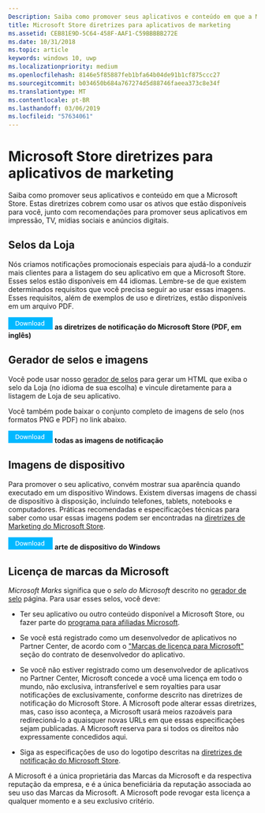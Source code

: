 ```yaml
---
Description: Saiba como promover seus aplicativos e conteúdo em que a Microsoft Store. Estas diretrizes cobrem como usar os ativos que estão disponíveis para você, junto com recomendações para promover seus aplicativos em impressão, TV, mídias sociais e anúncios digitais.
title: Microsoft Store diretrizes para aplicativos de marketing
ms.assetid: CEB81E9D-5C64-458F-AAF1-C59BBBBB272E
ms.date: 10/31/2018
ms.topic: article
keywords: windows 10, uwp
ms.localizationpriority: medium
ms.openlocfilehash: 8146e5f85887feb1bfa64b04de91b1cf875ccc27
ms.sourcegitcommit: b034650b684a767274d5d88746faeea373c8e34f
ms.translationtype: MT
ms.contentlocale: pt-BR
ms.lasthandoff: 03/06/2019
ms.locfileid: "57634061"
---
```

# <a name="microsoft-store-marketing-guidelines-for-apps"></a>Microsoft Store diretrizes para aplicativos de marketing

Saiba como promover seus aplicativos e conteúdo em que a Microsoft Store. Estas diretrizes cobrem como usar os ativos que estão disponíveis para você, junto com recomendações para promover seus aplicativos em impressão, TV, mídias sociais e anúncios digitais.

## <a name="store-badges"></a>Selos da Loja

Nós criamos notificações promocionais especiais para ajudá-lo a conduzir mais clientes para a listagem do seu aplicativo em que a Microsoft Store. Esses selos estão disponíveis em 44 idiomas. Lembre-se de que existem determinados requisitos que você precisa seguir ao usar essas imagens. Esses requisitos, além de exemplos de uso e diretrizes, estão disponíveis em um arquivo PDF.

[![Botão baixar](images/downloadbutton.png)](https://go.microsoft.com/fwlink/p/?LinkId=529769) **as diretrizes de notificação do Microsoft Store (PDF, em inglês)**


## <a name="badge-generator-and-images"></a>Gerador de selos e imagens

Você pode usar nosso [gerador de selos](https://go.microsoft.com/fwlink/p/?LinkID=534236) para gerar um HTML que exiba o selo da Loja (no idioma de sua escolha) e vincule diretamente para a listagem de Loja de seu aplicativo.

Você também pode baixar o conjunto completo de imagens de selo (nos formatos PNG e PDF) no link abaixo.

[![Botão baixar](images/downloadbutton.png)](https://go.microsoft.com/fwlink/p/?LinkId=529771) **todas as imagens de notificação**


## <a name="device-images"></a>Imagens de dispositivo

Para promover o seu aplicativo, convém mostrar sua aparência quando executado em um dispositivo Windows. Existem diversas imagens de chassi de dispositivo à disposição, incluindo telefones, tablets, notebooks e computadores. Práticas recomendadas e especificações técnicas para saber como usar essas imagens podem ser encontradas na [diretrizes de Marketing do Microsoft Store](https://go.microsoft.com/fwlink/p/?LinkId=529769).

[![Botão baixar](images/downloadbutton.png)](https://go.microsoft.com/fwlink/p/?LinkId=533057) **arte de dispositivo do Windows**

## <a name="license-to-microsoft-marks"></a>Licença de marcas da Microsoft

*Microsoft Marks* significa que o *selo do Microsoft* descrito no [gerador de selo](https://go.microsoft.com/fwlink/p/?LinkID=534236) página. Para usar esses selos, você deve:

-   Ter seu aplicativo ou outro conteúdo disponível a Microsoft Store, ou fazer parte do [programa para afiliadas Microsoft](https://go.microsoft.com/fwlink/p/?LinkId=624463).

-   Se você está registrado como um desenvolvedor de aplicativos no Partner Center, de acordo com o ["Marcas de licença para Microsoft"](https://docs.microsoft.com/legal/windows/agreements/app-developer-agreement#license_to_mark) seção do contrato de desenvolvedor do aplicativo.

-   Se você não estiver registrado como um desenvolvedor de aplicativos no Partner Center, Microsoft concede a você uma licença em todo o mundo, não exclusiva, intransferível e sem royalties para usar notificações de exclusivamente, conforme descrito nas diretrizes de notificação do Microsoft Store. A Microsoft pode alterar essas diretrizes, mas, caso isso aconteça, a Microsoft usará meios razoáveis para redirecioná-lo a quaisquer novas URLs em que essas especificações sejam publicadas. A Microsoft reserva para si todos os direitos não expressamente concedidos aqui.

-   Siga as especificações de uso do logotipo descritas na [diretrizes de notificação do Microsoft Store](https://go.microsoft.com/fwlink/p/?LinkId=529769).

A Microsoft é a única proprietária das Marcas da Microsoft e da respectiva reputação da empresa, e é a única beneficiária da reputação associada ao seu uso das Marcas da Microsoft. A Microsoft pode revogar esta licença a qualquer momento e a seu exclusivo critério.

 

 




